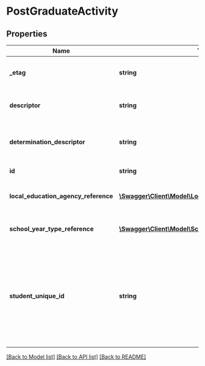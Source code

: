 # PostGraduateActivity

## Properties
Name | Type | Description | Notes
------------ | ------------- | ------------- | -------------
**_etag** | **string** | A unique system-generated value that identifies the version of the resource. | [optional] 
**descriptor** | **string** | Appropriate code to describe the student&#39;s activity after completion. | 
**determination_descriptor** | **string** | Appropriate code that indicates the method of determining the Post Graduate Activity value for this student. | 
**id** | **string** | The unique identifier of the resource. | 
**local_education_agency_reference** | [**\Swagger\Client\Model\LocalEducationAgencyReference**](LocalEducationAgencyReference.md) | A reference to the related LocalEducationAgency resource. | 
**school_year_type_reference** | [**\Swagger\Client\Model\SchoolYearTypeReference**](SchoolYearTypeReference.md) | A reference to the related SchoolYearType resource. | 
**student_unique_id** | **string** | The NDE student identifier (10-digit) for the CTE Post graduate student. This cannot be a student reference since the Post Graduate Activity is reported one year after student&#39;s graduation and student will not be in current year student list. | 

[[Back to Model list]](../README.md#documentation-for-models) [[Back to API list]](../README.md#documentation-for-api-endpoints) [[Back to README]](../README.md)


